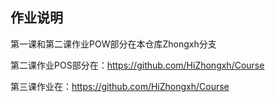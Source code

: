 
## 作业说明

第一课和第二课作业POW部分在本仓库Zhongxh分支

第二课作业POS部分在：https://github.com/HiZhongxh/Course

第三课作业在：https://github.com/HiZhongxh/Course
